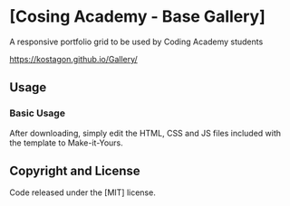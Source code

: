 # [Cosing Academy - Base Gallery]
A responsive portfolio grid to be used by Coding Academy students

https://kostagon.github.io/Gallery/

## Usage

### Basic Usage

After downloading, simply edit the HTML, CSS and JS files included with the template to Make-it-Yours.


## Copyright and License

Code released under the [MIT] license.
